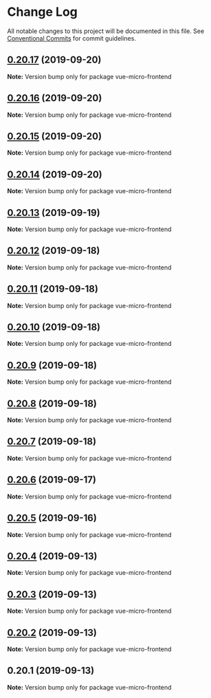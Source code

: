 # Change Log

All notable changes to this project will be documented in this file.
See [Conventional Commits](https://conventionalcommits.org) for commit guidelines.

## [0.20.17](https://github.com/Woukiwoukiwa/vue-micro-frontend/compare/vue-micro-frontend@0.20.16...vue-micro-frontend@0.20.17) (2019-09-20)

**Note:** Version bump only for package vue-micro-frontend





## [0.20.16](https://github.com/Woukiwoukiwa/vue-micro-frontend/compare/vue-micro-frontend@0.20.15...vue-micro-frontend@0.20.16) (2019-09-20)

**Note:** Version bump only for package vue-micro-frontend





## [0.20.15](https://github.com/Woukiwoukiwa/vue-micro-frontend/compare/vue-micro-frontend@0.20.14...vue-micro-frontend@0.20.15) (2019-09-20)

**Note:** Version bump only for package vue-micro-frontend





## [0.20.14](https://github.com/Woukiwoukiwa/vue-micro-frontend/compare/vue-micro-frontend@0.20.13...vue-micro-frontend@0.20.14) (2019-09-20)

**Note:** Version bump only for package vue-micro-frontend





## [0.20.13](https://github.com/Woukiwoukiwa/vue-micro-frontend/compare/vue-micro-frontend@0.20.12...vue-micro-frontend@0.20.13) (2019-09-19)

**Note:** Version bump only for package vue-micro-frontend





## [0.20.12](https://github.com/Woukiwoukiwa/vue-micro-frontend/compare/vue-micro-frontend@0.20.11...vue-micro-frontend@0.20.12) (2019-09-18)

**Note:** Version bump only for package vue-micro-frontend





## [0.20.11](https://github.com/Woukiwoukiwa/vue-micro-frontend/compare/vue-micro-frontend@0.20.10...vue-micro-frontend@0.20.11) (2019-09-18)

**Note:** Version bump only for package vue-micro-frontend





## [0.20.10](https://github.com/Woukiwoukiwa/vue-micro-frontend/compare/vue-micro-frontend@0.20.9...vue-micro-frontend@0.20.10) (2019-09-18)

**Note:** Version bump only for package vue-micro-frontend





## [0.20.9](https://github.com/Woukiwoukiwa/vue-micro-frontend/compare/vue-micro-frontend@0.20.8...vue-micro-frontend@0.20.9) (2019-09-18)

**Note:** Version bump only for package vue-micro-frontend





## [0.20.8](https://github.com/Woukiwoukiwa/vue-micro-frontend/compare/vue-micro-frontend@0.20.7...vue-micro-frontend@0.20.8) (2019-09-18)

**Note:** Version bump only for package vue-micro-frontend





## [0.20.7](https://github.com/Woukiwoukiwa/vue-micro-frontend/compare/vue-micro-frontend@0.20.6...vue-micro-frontend@0.20.7) (2019-09-18)

**Note:** Version bump only for package vue-micro-frontend





## [0.20.6](https://github.com/Woukiwoukiwa/vue-micro-frontend/compare/vue-micro-frontend@0.20.5...vue-micro-frontend@0.20.6) (2019-09-17)

**Note:** Version bump only for package vue-micro-frontend





## [0.20.5](https://github.com/Woukiwoukiwa/vue-micro-frontend/compare/vue-micro-frontend@0.20.4...vue-micro-frontend@0.20.5) (2019-09-16)

**Note:** Version bump only for package vue-micro-frontend





## [0.20.4](https://github.com/Woukiwoukiwa/vue-micro-frontend/compare/vue-micro-frontend@0.20.3...vue-micro-frontend@0.20.4) (2019-09-13)

**Note:** Version bump only for package vue-micro-frontend





## [0.20.3](https://github.com/Woukiwoukiwa/vue-micro-frontend/compare/vue-micro-frontend@0.20.2...vue-micro-frontend@0.20.3) (2019-09-13)

**Note:** Version bump only for package vue-micro-frontend





## [0.20.2](https://github.com/Woukiwoukiwa/vue-micro-frontend/compare/vue-micro-frontend@0.20.1...vue-micro-frontend@0.20.2) (2019-09-13)

**Note:** Version bump only for package vue-micro-frontend





## 0.20.1 (2019-09-13)

**Note:** Version bump only for package vue-micro-frontend
